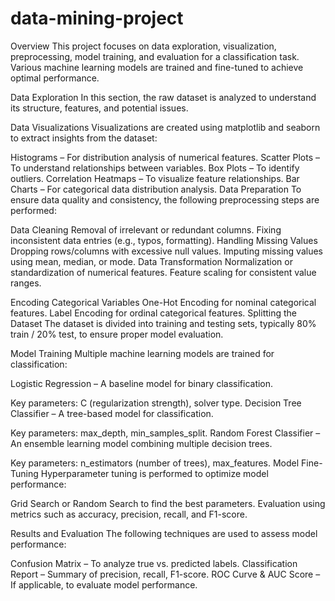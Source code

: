 # data-mining-project
Overview
This project focuses on data exploration, visualization, preprocessing, model training, and evaluation for a classification task. Various machine learning models are trained and fine-tuned to achieve optimal performance.

Data Exploration
In this section, the raw dataset is analyzed to understand its structure, features, and potential issues.

Data Visualizations
Visualizations are created using matplotlib and seaborn to extract insights from the dataset:

Histograms – For distribution analysis of numerical features.
Scatter Plots – To understand relationships between variables.
Box Plots – To identify outliers.
Correlation Heatmaps – To visualize feature relationships.
Bar Charts – For categorical data distribution analysis.
Data Preparation
To ensure data quality and consistency, the following preprocessing steps are performed:

Data Cleaning
Removal of irrelevant or redundant columns.
Fixing inconsistent data entries (e.g., typos, formatting).
Handling Missing Values
Dropping rows/columns with excessive null values.
Imputing missing values using mean, median, or mode.
Data Transformation
Normalization or standardization of numerical features.
Feature scaling for consistent value ranges.

Encoding Categorical Variables
One-Hot Encoding for nominal categorical features.
Label Encoding for ordinal categorical features.
Splitting the Dataset
The dataset is divided into training and testing sets, typically 80% train / 20% test, to ensure proper model evaluation.

Model Training
Multiple machine learning models are trained for classification:

Logistic Regression – A baseline model for binary classification.

Key parameters: C (regularization strength), solver type.
Decision Tree Classifier – A tree-based model for classification.

Key parameters: max_depth, min_samples_split.
Random Forest Classifier – An ensemble learning model combining multiple decision trees.

Key parameters: n_estimators (number of trees), max_features.
Model Fine-Tuning
Hyperparameter tuning is performed to optimize model performance:

Grid Search or Random Search to find the best parameters.
Evaluation using metrics such as accuracy, precision, recall, and F1-score.

Results and Evaluation
The following techniques are used to assess model performance:

Confusion Matrix – To analyze true vs. predicted labels.
Classification Report – Summary of precision, recall, F1-score.
ROC Curve & AUC Score – If applicable, to evaluate model performance.
